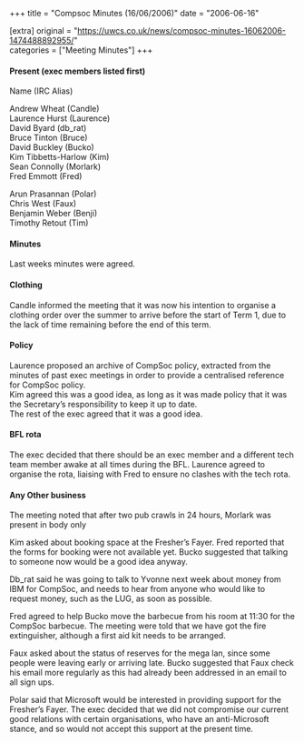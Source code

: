 +++
title = "Compsoc Minutes (16/06/2006)"
date = "2006-06-16"

[extra]
original = "https://uwcs.co.uk/news/compsoc-minutes-16062006-1474488892955/"    
categories = ["Meeting Minutes"]
+++

#### Present (exec members listed first)

Name (IRC Alias)

Andrew Wheat (Candle)  
Laurence Hurst (Laurence)  
David Byard (db\_rat)  
Bruce Tinton (Bruce)  
David Buckley (Bucko)  
Kim Tibbetts-Harlow (Kim)  
Sean Connolly (Morlark)  
Fred Emmott (Fred)

Arun Prasannan (Polar)  
Chris West (Faux)  
Benjamin Weber (Benji)  
Timothy Retout (Tim)

#### Minutes

Last weeks minutes were agreed.

#### Clothing

Candle informed the meeting that it was now his intention to organise a clothing order over the summer to arrive before the start of Term 1, due to the lack of time remaining before the end of this term.

#### Policy

Laurence proposed an archive of CompSoc policy, extracted from the minutes of past exec meetings in order to provide a centralised reference for CompSoc policy.  
Kim agreed this was a good idea, as long as it was made policy that it was the Secretary’s responsibility to keep it up to date.  
The rest of the exec agreed that it was a good idea.

#### BFL rota

The exec decided that there should be an exec member and a different tech team member awake at all times during the BFL. Laurence agreed to organise the rota, liaising with Fred to ensure no clashes with the tech rota.

#### Any Other business

The meeting noted that after two pub crawls in 24 hours, Morlark was present in body only

Kim asked about booking space at the Fresher’s Fayer. Fred reported that the forms for booking were not available yet. Bucko suggested that talking to someone now would be a good idea anyway.

Db\_rat said he was going to talk to Yvonne next week about money from IBM for CompSoc, and needs to hear from anyone who would like to request money, such as the LUG, as soon as possible.

Fred agreed to help Bucko move the barbecue from his room at 11:30 for the CompSoc barbecue. The meeting were told that we have got the fire extinguisher, although a first aid kit needs to be arranged.

Faux asked about the status of reserves for the mega lan, since some people were leaving early or arriving late. Bucko suggested that Faux check his email more regularly as this had already been addressed in an email to all sign ups.

Polar said that Microsoft would be interested in providing support for the Fresher’s Fayer. The exec decided that we did not compromise our current good relations with certain organisations, who have an anti-Microsoft stance, and so would not accept this support at the present time.
